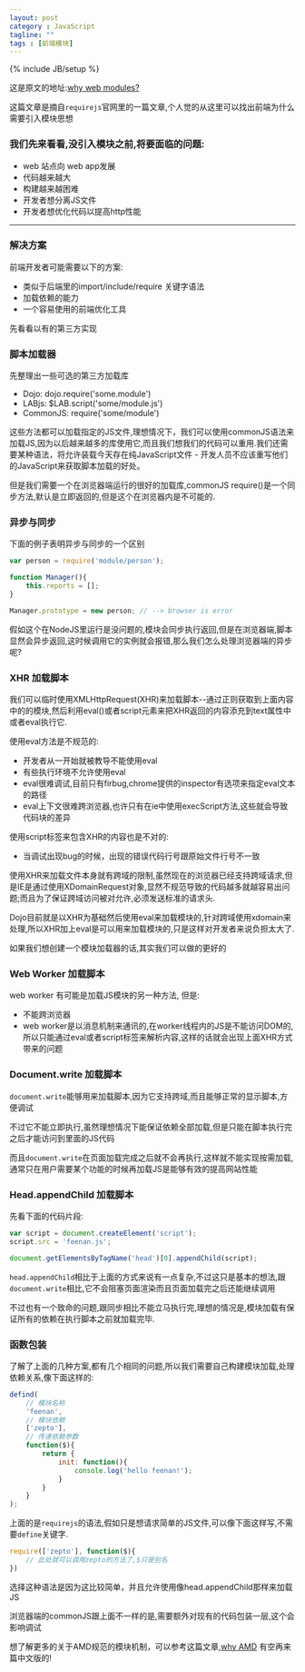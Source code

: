 ```yaml
---
layout: post
category : JavaScript
tagline: ""
tags : [前端模块]
---
```

{% include JB/setup %}


这是原文的地址:<a href="http://requirejs.org/docs/why.html" target="_blank">why web modules?</a>

这篇文章是摘自`requirejs`官网里的一篇文章,个人觉的从这里可以找出前端为什么需要引入模块思想

### 我们先来看看,没引入模块之前,将要面临的问题:

* web 站点向 web app发展
* 代码越来越大
* 构建越来越困难
* 开发者想分离JS文件
* 开发者想优化代码以提高http性能

--- 


### 解决方案

前端开发者可能需要以下的方案:

* 类似于后端里的import/include/require 关键字语法
* 加载依赖的能力
* 一个容易使用的前端优化工具

先看看以有的第三方实现

### 脚本加载器

先整理出一些可选的第三方加载库

* Dojo: dojo.require('some.module')
* LABjs: $LAB.script('some/module.js')
* CommonJS: require('some/module')

这些方法都可以加载指定的JS文件,理想情况下，我们可以使用commonJS语法来加载JS,因为以后越来越多的库使用它,而且我们想我们的代码可以重用.我们还需要某种语法，将允许装载今天存在纯JavaScript文件 - 开发人员不应该重写他们的JavaScript来获取脚本加载的好处。

但是我们需要一个在浏览器端运行的很好的加载库,commonJS require()是一个同步方法,默认是立即返回的,但是这个在浏览器内是不可能的.

### 异步与同步

下面的例子表明异步与同步的一个区别

```js
var person = require('module/person');

function Manager(){
	this.reports = [];
}

Manager.prototype = new person; // --> browser is error

```

假如这个在NodeJS里运行是没问题的,模块会同步执行返回,但是在浏览器端,脚本显然会异步返回,这时候调用它的实例就会报错,那么我们怎么处理浏览器端的异步呢?

### XHR 加载脚本

我们可以临时使用XMLHttpRequest(XHR)来加载脚本--通过正则获取到上面内容中的的模块,然后利用eval()或者script元素来把XHR返回的内容添充到text属性中或者eval执行它.

使用eval方法是不规范的:

* 开发者从一开始就被教导不能使用eval
* 有些执行环境不允许使用eval
* eval很难调试,目前只有firbug,chrome提供的inspector有选项来指定eval文本的路径
* eval上下文很难跨浏览器,也许只有在ie中使用execScript方法,这些就会导致代码块的差异

使用script标签来包含XHR的内容也是不对的:

* 当调试出现bug的时候，出现的错误代码行号跟原始文件行号不一致

使用XHR来加载文件本身就有跨域的限制,虽然现在的浏览器已经支持跨域请求,但是IE是通过使用XDomainRequest对象,显然不规范导致的代码越多就越容易出问题;而且为了保证跨域访问被对允许,必须发送标准的请求头.

Dojo目前就是以XHR为基础然后使用eval来加载模块的,针对跨域使用xdomain来处理,所以XHR加上eval是可以用来加载模块的,只是这样对开发者来说负担太大了.

如果我们想创建一个模块加载器的话,其实我们可以做的更好的

###  Web Worker 加载脚本

web worker 有可能是加载JS模块的另一种方法, 但是:

* 不能跨浏览器
* web worker是以消息机制来通讯的,在worker线程内的JS是不能访问DOM的,所以只能通过eval或者script标签来解析内容,这样的话就会出现上面XHR方式带来的问题

### Document.write 加载脚本

`document.write`能够用来加载脚本,因为它支持跨域,而且能够正常的显示脚本,方便调试

不过它不能立即执行,虽然理想情况下能保证依赖全部加载,但是只能在脚本执行完之后才能访问到里面的JS代码

而且`document.write`在页面加载完成之后就不会再执行,这样就不能实现按需加载,通常只在用户需要某个功能的时候再加载JS是能够有效的提高网站性能

### Head.appendChild 加载脚本

先看下面的代码片段:

```js
var script = document.createElement('script');
script.src = 'feenan.js';

document.getElementsByTagName('head')[0].appendChild(script);
```
`head.appendChild`相比于上面的方式来说有一点复杂,不过这只是基本的想法,跟`document.write`相比,它不会阻塞页面渲染而且页面加载完之后还能继续调用

不过也有一个致命的问题,跟同步相比不能立马执行完,理想的情况是,模块加载有保证所有的依赖在执行脚本之前就加载完毕.

### 函数包装

了解了上面的几种方案,都有几个相同的问题,所以我们需要自己构建模块加载,处理依赖关系,像下面这样的:

```js
defind(
	// 模块名称
	'feenan',
	// 模块依赖
	['zepto'], 
	// 传递依赖参数
	function($){
		return {
			init: function(){
				console.log('hello feenan!');
			}
		}
	}
);
```

上面的是`requirejs`的语法,假如只是想请求简单的JS文件,可以像下面这样写,不需要`define`关键字.

```js
require(['zepto'], function($){
	// 此处就可以调用zepto的方法了,$只是别名
})
```

选择这种语法是因为这比较简单，并且允许使用像head.appendChild那样来加载JS

浏览器端的commonJS跟上面不一样的是,需要额外对现有的代码包装一层,这个会影响调试

想了解更多的关于AMD规范的模块机制，可以参考这篇文章,[why AMD](http://requirejs.org/docs/whyamd.html)
有空再来篇中文版的!



